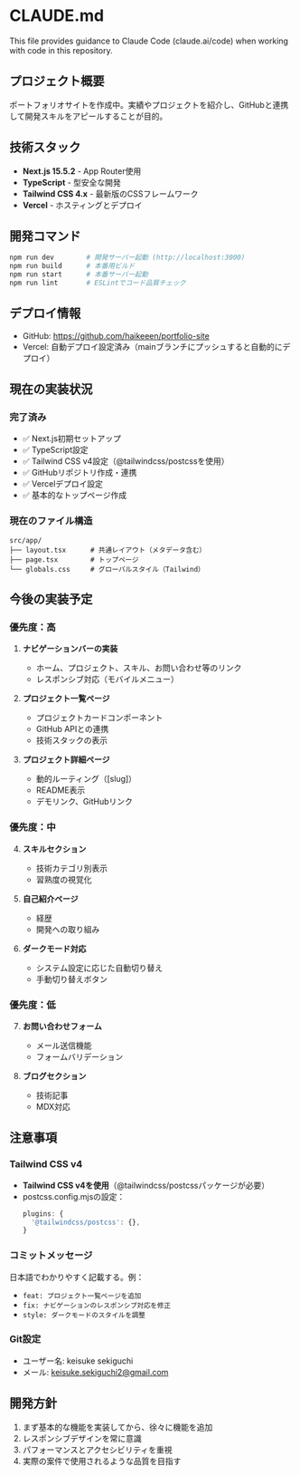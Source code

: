 # CLAUDE.md

This file provides guidance to Claude Code (claude.ai/code) when working with code in this repository.

## プロジェクト概要
ポートフォリオサイトを作成中。実績やプロジェクトを紹介し、GitHubと連携して開発スキルをアピールすることが目的。

## 技術スタック
- **Next.js 15.5.2** - App Router使用
- **TypeScript** - 型安全な開発
- **Tailwind CSS 4.x** - 最新版のCSSフレームワーク
- **Vercel** - ホスティングとデプロイ

## 開発コマンド
```bash
npm run dev        # 開発サーバー起動 (http://localhost:3000)
npm run build      # 本番用ビルド
npm run start      # 本番サーバー起動
npm run lint       # ESLintでコード品質チェック
```

## デプロイ情報
- GitHub: https://github.com/haikeeen/portfolio-site
- Vercel: 自動デプロイ設定済み（mainブランチにプッシュすると自動的にデプロイ）

## 現在の実装状況

### 完了済み
- ✅ Next.js初期セットアップ
- ✅ TypeScript設定
- ✅ Tailwind CSS v4設定（@tailwindcss/postcssを使用）
- ✅ GitHubリポジトリ作成・連携
- ✅ Vercelデプロイ設定
- ✅ 基本的なトップページ作成

### 現在のファイル構造
```
src/app/
├── layout.tsx      # 共通レイアウト（メタデータ含む）
├── page.tsx        # トップページ
└── globals.css     # グローバルスタイル（Tailwind）
```

## 今後の実装予定

### 優先度：高
1. **ナビゲーションバーの実装**
   - ホーム、プロジェクト、スキル、お問い合わせ等のリンク
   - レスポンシブ対応（モバイルメニュー）

2. **プロジェクト一覧ページ**
   - プロジェクトカードコンポーネント
   - GitHub APIとの連携
   - 技術スタックの表示

3. **プロジェクト詳細ページ**
   - 動的ルーティング（[slug]）
   - README表示
   - デモリンク、GitHubリンク

### 優先度：中
4. **スキルセクション**
   - 技術カテゴリ別表示
   - 習熟度の視覚化

5. **自己紹介ページ**
   - 経歴
   - 開発への取り組み

6. **ダークモード対応**
   - システム設定に応じた自動切り替え
   - 手動切り替えボタン

### 優先度：低
7. **お問い合わせフォーム**
   - メール送信機能
   - フォームバリデーション

8. **ブログセクション**
   - 技術記事
   - MDX対応

## 注意事項

### Tailwind CSS v4
- **Tailwind CSS v4を使用**（@tailwindcss/postcssパッケージが必要）
- postcss.config.mjsの設定：
  ```javascript
  plugins: {
    '@tailwindcss/postcss': {},
  }
  ```

### コミットメッセージ
日本語でわかりやすく記載する。例：
- `feat: プロジェクト一覧ページを追加`
- `fix: ナビゲーションのレスポンシブ対応を修正`
- `style: ダークモードのスタイルを調整`

### Git設定
- ユーザー名: keisuke sekiguchi
- メール: keisuke.sekiguchi2@gmail.com

## 開発方針
1. まず基本的な機能を実装してから、徐々に機能を追加
2. レスポンシブデザインを常に意識
3. パフォーマンスとアクセシビリティを重視
4. 実際の案件で使用されるような品質を目指す
